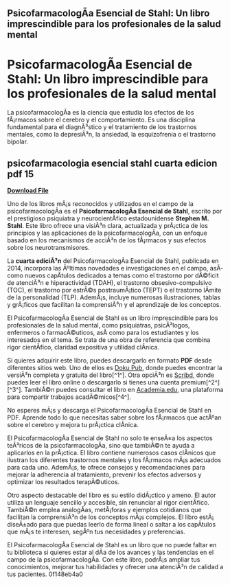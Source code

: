 ## PsicofarmacologÃ­a Esencial de Stahl: Un libro imprescindible para los profesionales de la salud mental

  
# PsicofarmacologÃ­a Esencial de Stahl: Un libro imprescindible para los profesionales de la salud mental
  
La psicofarmacologÃ­a es la ciencia que estudia los efectos de los fÃ¡rmacos sobre el cerebro y el comportamiento. Es una disciplina fundamental para el diagnÃ³stico y el tratamiento de los trastornos mentales, como la depresiÃ³n, la ansiedad, la esquizofrenia o el trastorno bipolar.
 
## psicofarmacologia esencial stahl cuarta edicion pdf 15


[**Download File**](https://www.google.com/url?q=https%3A%2F%2Furlgoal.com%2F2tLiCA&sa=D&sntz=1&usg=AOvVaw29r9m5Kkj9hOCZ5IYMdiE-)

  
Uno de los libros mÃ¡s reconocidos y utilizados en el campo de la psicofarmacologÃ­a es el **PsicofarmacologÃ­a Esencial de Stahl**, escrito por el prestigioso psiquiatra y neurocientÃ­fico estadounidense **Stephen M. Stahl**. Este libro ofrece una visiÃ³n clara, actualizada y prÃ¡ctica de los principios y las aplicaciones de la psicofarmacologÃ­a, con un enfoque basado en los mecanismos de acciÃ³n de los fÃ¡rmacos y sus efectos sobre los neurotransmisores.
  
La **cuarta ediciÃ³n** del PsicofarmacologÃ­a Esencial de Stahl, publicada en 2014, incorpora las Ãºltimas novedades e investigaciones en el campo, asÃ­ como nuevos capÃ­tulos dedicados a temas como el trastorno por dÃ©ficit de atenciÃ³n e hiperactividad (TDAH), el trastorno obsesivo-compulsivo (TOC), el trastorno por estrÃ©s postraumÃ¡tico (TEPT) o el trastorno lÃ­mite de la personalidad (TLP). AdemÃ¡s, incluye numerosas ilustraciones, tablas y grÃ¡ficos que facilitan la comprensiÃ³n y el aprendizaje de los conceptos.
  
El PsicofarmacologÃ­a Esencial de Stahl es un libro imprescindible para los profesionales de la salud mental, como psiquiatras, psicÃ³logos, enfermeros o farmacÃ©uticos, asÃ­ como para los estudiantes y los interesados en el tema. Se trata de una obra de referencia que combina rigor cientÃ­fico, claridad expositiva y utilidad clÃ­nica.
  
Si quieres adquirir este libro, puedes descargarlo en formato **PDF** desde diferentes sitios web. Uno de ellos es [Doku Pub](https://doku.pub/documents/psicofarmacologia-esencial-de-stahl-4-edicion-pdf-4lo9r2yeewlx), donde puedes encontrar la versiÃ³n completa y gratuita del libro[^1^]. Otra opciÃ³n es [Scribd](https://www.scribd.com/document/498714032/Psicofarmacologia-Esencial-de-Stahl-4a-Edicion-booksmedicos-org), donde puedes leer el libro online o descargarlo si tienes una cuenta premium[^2^] [^3^]. TambiÃ©n puedes consultar el libro en [Academia.edu](https://www.academia.edu/40348177/Psicofarmacologia_Stahl_4a_Ed_pdf_Reparado_), una plataforma para compartir trabajos acadÃ©micos[^4^].
  
No esperes mÃ¡s y descarga el PsicofarmacologÃ­a Esencial de Stahl en PDF. Aprende todo lo que necesitas saber sobre los fÃ¡rmacos que actÃºan sobre el cerebro y mejora tu prÃ¡ctica clÃ­nica.
  
El PsicofarmacologÃ­a Esencial de Stahl no solo te enseÃ±a los aspectos teÃ³ricos de la psicofarmacologÃ­a, sino que tambiÃ©n te ayuda a aplicarlos en la prÃ¡ctica. El libro contiene numerosos casos clÃ­nicos que ilustran los diferentes trastornos mentales y los fÃ¡rmacos mÃ¡s adecuados para cada uno. AdemÃ¡s, te ofrece consejos y recomendaciones para mejorar la adherencia al tratamiento, prevenir los efectos adversos y optimizar los resultados terapÃ©uticos.
  
Otro aspecto destacable del libro es su estilo didÃ¡ctico y ameno. El autor utiliza un lenguaje sencillo y accesible, sin renunciar al rigor cientÃ­fico. TambiÃ©n emplea analogÃ­as, metÃ¡foras y ejemplos cotidianos que facilitan la comprensiÃ³n de los conceptos mÃ¡s complejos. El libro estÃ¡ diseÃ±ado para que puedas leerlo de forma lineal o saltar a los capÃ­tulos que mÃ¡s te interesen, segÃºn tus necesidades y preferencias.
  
El PsicofarmacologÃ­a Esencial de Stahl es un libro que no puede faltar en tu biblioteca si quieres estar al dÃ­a de los avances y las tendencias en el campo de la psicofarmacologÃ­a. Con este libro, podrÃ¡s ampliar tus conocimientos, mejorar tus habilidades y ofrecer una atenciÃ³n de calidad a tus pacientes.
 0f148eb4a0
